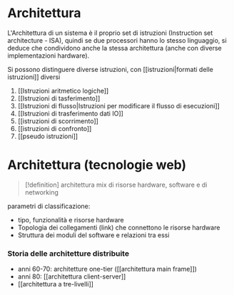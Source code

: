 # Architettura
L'Architettura di un sistema è il proprio set di istruzioni (Instruction set architecture - ISA), quindi se due processori hanno lo stesso linguaggio, si deduce che condividono anche la stessa architettura (anche con diverse implementazioni hardware).



Si possono distinguere diverse istruzioni, con [[istruzioni|formati delle istruzioni]] diversi
1. [[Istruzioni aritmetico logiche]]
2. [[Istruzioni di tasferimento]]
3. [[Istruzioni di flusso|Istruzioni per modificare il flusso di esecuzioni]]
4. [[Istruzioni di trasferimento dati IO]] 
5. [[istruzioni di scorrimento]]
6. [[istruzioni di confronto]]
7. [[pseudo istruzioni]]

# Architettura (tecnologie web)
>[!definition]
>architettura mix di risorse hardware, software e di networking

parametri di classificazione:
- tipo, funzionalità e risorse hardware
- Topologia dei collegamenti (link) che connettono le risorse hardware
- Struttura dei moduli del software e relazioni tra essi

### Storia delle architetture distribuite
- anni 60-70: architetture one-tier ([[architettura main frame]])
- anni 80: [[architettura client-server]]
- [[architettura a tre-livelli]]
